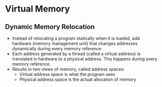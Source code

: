 # Virtual Memory

## Dynamic Memory Relocation
+ Instead of relocating a program statically when it is loaded, add hardware (memory management unit) that changes addresses dynamically during every memory reference
+ Each address generated by a thread (called a virtual address) is translated in hardware to a physical address. This happens during every memory reference.
+ Results in two views of memory, called address spaces:
  + Virtual address space is what the program sees
  + Physical address space is the actual allocation of memory
